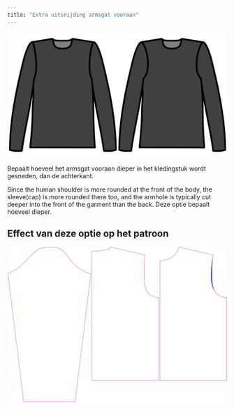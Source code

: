 ```yaml
---
title: "Extra uitsnijding armsgat vooraan"
---
```


![Extra uitsnijding armsgat vooraan](./frontarmholedeeper.svg)

Bepaalt hoeveel het armsgat vooraan dieper in het kledingstuk wordt gesneden, dan de achterkant.

Since the human shoulder is more rounded at the front of the body, the sleeve(cap) is more rounded there too, and the armhole is typically cut deeper into the front of the garment than the back. Deze optie bepaalt hoeveel dieper.

## Effect van deze optie op het patroon

![Deze afbeelding toont het effect van deze optie door meerdere varianten die een andere waarde hebben voor deze optie te vervangen](brian_frontarmholedeeper_sample.svg "Effect van deze optie op het patroon")
